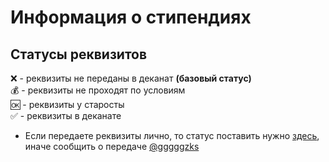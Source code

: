 # Информация о стипендиях

## Статусы реквизитов

❌ - реквизиты не переданы в деканат **(базовый статус)**<br>
💰 - реквизиты не проходят по условиям<br>
🆗 - реквизиты у старосты<br>
✅ - реквизиты в деканате<br>

- Если передаете реквизиты лично, то статус поставить нужно [здесь](https://cloud.mail.ru/public/PvxP/wdUgSEY3T), иначе сообщить о передаче [@gggggzks](https://t.me/gggggzks)
